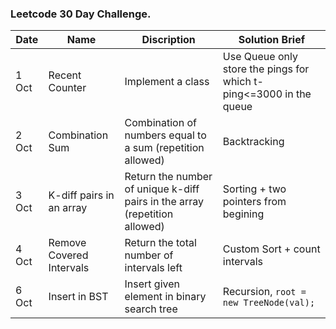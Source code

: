 ### Leetcode 30 Day Challenge.

|Date|Name|Discription|Solution Brief|
|----|----|-----------|--------------|
|1 Oct|Recent Counter|Implement a class|Use Queue only store the pings for which t-ping<=3000 in the queue|
|2 Oct|Combination Sum|Combination of numbers equal to a sum (repetition allowed)|Backtracking|
|3 Oct|K-diff pairs in an array|Return the number of unique k-diff pairs in the array (repetition allowed)|Sorting + two pointers from begining|
|4 Oct|Remove Covered Intervals|Return the total number of intervals left|Custom Sort + count intervals|
|6 Oct|Insert in BST|Insert given element in binary search tree|Recursion, `root = new TreeNode(val);`|
